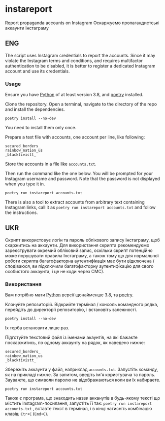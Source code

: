# instareport

Report propaganda accounts on Instagram
Оскаржуємо пропагандистські аккаунти Інстаграму

## ENG

The script uses Instagram credentials to report the accounts.
Since it may violate the Instagram terms and conditions, and requires
multifactor authentication to be disabled,
it is better to register a dedicated Instagram account and
use its credentials.

### Usage

Ensure you have [Python](https://www.python.org/downloads/) of at
least version 3.8, and
[poetry](https://python-poetry.org/docs/#installation) installed.

Clone the repository.  Open a terminal, navigate to the directory
of the repo and install the dependencies.

```shell
poetry install --no-dev
```

You need to install them only once.

Prepare a text file with accounts, one account per line, like following:

```text
secured_borders_
rainbow_nation_us
_blacktivistt_
```

Store the accounts in a file like `accounts.txt`.

Then run the command like the one below.  You will be prompted for your
Instagram username and password.  Note that
the password is not displayed when you type it in.

```shell
poetry run instareport accounts.txt
```

There is also a tool to extract accounts from arbitrary text containing
Instagram links, call it as `poetry run instareport accounts.txt` and
follow the instructions.

## UKR

Скрипт використовує логін та пароль облікового запису Інстаграму,
щоб скаржитись на аккаунти.  Для використання скрипта рекомендуємо зареєструвати
окремий обліковий запис, оскільки скрипт потенційно може порушувати
правила Інстаграму, а також тому що для нормальної роботи скрипта
багатофакторна аутентифікація має бути відключена (
сподіваюся, ви підключили багатофакторну аутентифікацію для свого особистого
аккаунта, і це не коди через СМС).

### Використання

Вам потрібно мати [Python](https://www.python.org/downloads/) версії
щонайменше 3.8, та [poetry](https://python-poetry.org/docs/#installation).

Клонуйте репозиторій.  Відкрийте термінал / консоль командного рядка,
перейдіть до директорії репозиторію, і встановіть залежності.

```shell
poetry install --no-dev
```

Іх терба встановити лише раз.

Підготуйте текстовий файл із іменами акаунтів, на які бажаєте поскаржитись,
по одному аккаунту на рядок, як наведено нижче:

```text
secured_borders_
rainbow_nation_us
_blacktivistt_
```

Збережіть аккаунти у файл, наприклад `accounts.txt`.
Запустіть команду, як на прикладі нижче.  За запитом, введіть
ім'я користувача та пароль.  Зауважте, що символи паролю не відображаються
коли ви їх набираєте.

```shell
poetry run instareport accounts.txt
```

Також є програма, що знаходить назви акканутів в будь-якому тексті
що містить Instagram-посилання, запустіть її так:
`poetry run instareport accounts.txt` , вставте текст в термінал,
і в кінці натисніть комбінацію клавіш `Ctr+C` (`Cmd+C`).
